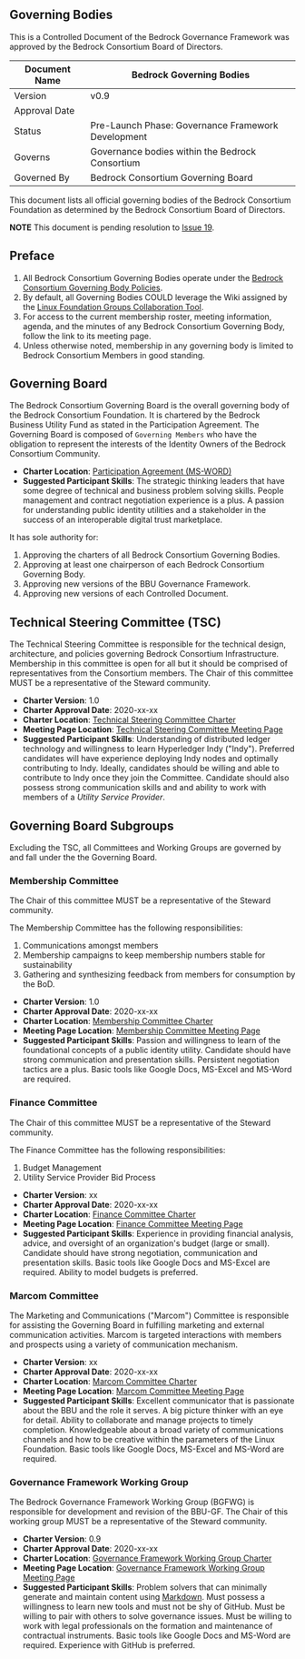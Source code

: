 
## Governing Bodies

This is a Controlled Document of the Bedrock Governance Framework was approved by the Bedrock Consortium Board of Directors.

| Document Name |Bedrock Governing Bodies |
| --- | --- |
| Version | v0.9 |
| Approval Date | |
| Status | Pre-Launch Phase: Governance Framework Development |
| Governs | Governance bodies within the Bedrock Consortium|
| Governed By | Bedrock Consortium Governing Board |

This document lists all official governing bodies of the Bedrock Consortium Foundation as determined by the Bedrock Consortium Board of Directors.

**NOTE** This document is pending resolution to [Issue 19](https://github.com/bedrock-consortium/bbu-gf/issues/19).

## Preface

1. All Bedrock Consortium Governing Bodies operate under the [Bedrock Consortium Governing Body Policies](./governing_body_policies.md).
2. By default, all Governing Bodies COULD leverage the Wiki assigned by the [Linux Foundation Groups Collaboration Tool](https://groups.linuxfoundation.org/).
3. For access to the current membership roster, meeting information, agenda, and the minutes of any Bedrock Consortium Governing Body, follow the link to its meeting page.
4. Unless otherwise noted, membership in any governing body is limited to Bedrock Consortium Members in good standing.

## Governing Board
The Bedrock Consortium Governing Board is the overall governing body of the Bedrock Consortium Foundation. It is chartered by the Bedrock Business Utility Fund as stated in the Participation Agreement. The Governing Board is composed of ```Governing Members``` who have the obligation to represent the interests of the Identity Owners of the Bedrock Consortium Community.

* **Charter Location**: [Participation Agreement (MS-WORD)](./contracts/bbu_participation_agreement.docx)
* **Suggested Participant Skills**: The strategic thinking leaders that have some degree of technical and business problem solving skills. People management and contract negotiation experience is a plus. A passion for understanding public identity utilities and a stakeholder in the success of an interoperable digital trust marketplace.

It has sole authority for:

1. Approving the charters of all Bedrock Consortium Governing Bodies.
2. Approving at least one chairperson of each Bedrock Consortium Governing Body.
3. Approving new versions of the BBU Governance Framework.
4. Approving new versions of each Controlled Document.

## Technical Steering Committee (TSC)
The Technical Steering Committee is responsible for the technical design, architecture, and policies governing Bedrock Consortium Infrastructure. Membership in this committee is open for all but it should be comprised of representatives from the Consortium members. The Chair of this committee MUST be a representative of the Steward community.

* **Charter Version**: 1.0
* **Charter Approval Date**: 2020-xx-xx
* **Charter Location**: [Technical Steering Committee Charter]()
* **Meeting Page Location**: [Technical Steering Committee Meeting Page]()
* **Suggested Participant Skills**: Understanding of distributed ledger technology and willingness to learn Hyperledger Indy ("Indy"). Preferred candidates will have experience deploying Indy nodes and optimally contributing to Indy. Ideally, candidates should be willing and able to contribute to Indy once they join the Committee. Candidate should also possess strong communication skills and and ability to work with members of a *Utility Service Provider*.

## Governing Board Subgroups
Excluding the TSC, all Committees and Working Groups are governed by and fall under the the Governing Board.

### Membership Committee
The Chair of this committee MUST be a representative of the Steward community.

The Membership Committee has the following responsibilities:

1. Communications amongst members
2. Membership campaigns to keep membership numbers stable for sustainability
3. Gathering and synthesizing feedback from members for consumption by the BoD.

* **Charter Version**: 1.0
* **Charter Approval Date**: 2020-xx-xx
* **Charter Location**: [Membership Committee Charter]()
* **Meeting Page Location**: [Membership Committee Meeting Page]()
* **Suggested Participant Skills**: Passion and willingness to learn of the foundational concepts of a public identity utility. Candidate should have strong communication and presentation skills. Persistent negotiation tactics are a plus. Basic tools like Google Docs, MS-Excel and MS-Word are required.

### Finance Committee
The Chair of this committee MUST be a representative of the Steward community.

The Finance Committee has the following responsibilities:

1. Budget Management
2. Utility Service Provider Bid Process

* **Charter Version**: xx
* **Charter Approval Date**: 2020-xx-xx
* **Charter Location**: [Finance Committee Charter]()
* **Meeting Page Location**: [Finance Committee Meeting Page]()
* **Suggested Participant Skills**: Experience in providing financial analysis, advice, and oversight of an organization's budget (large or small). Candidate should have strong negotiation, communication and presentation skills. Basic tools like Google Docs and MS-Excel are required. Ability to model budgets is preferred.

### Marcom Committee
The Marketing and Communications ("Marcom") Committee is responsible for assisting the Governing Board in fulfilling marketing and external communication activities.
Marcom is targeted interactions with members and prospects using a variety of communication mechanism.

* **Charter Version**: xx
* **Charter Approval Date**: 2020-xx-xx
* **Charter Location**: [Marcom Committee Charter]()
* **Meeting Page Location**: [Marcom Committee Meeting Page]()
* **Suggested Participant Skills**: Excellent communicator that is passionate about the BBU and the role it serves. A big picture thinker with an eye for detail. Ability to collaborate and manage projects to timely completion. Knowledgeable about a broad variety of communications channels and how to be creative within the parameters of the Linux Foundation. Basic tools like Google Docs, MS-Excel and MS-Word are required.

### Governance Framework Working Group
The Bedrock Governance Framework Working Group (BGFWG) is responsible for development and revision of the BBU-GF. The Chair of this working group MUST be a representative of the Steward community.

* **Charter Version**: 0.9
* **Charter Approval Date**: 2020-xx-xx
* **Charter Location**: [Governance Framework Working Group Charter]()
* **Meeting Page Location**: [Governance Framework Working Group Meeting Page]()
* **Suggested Participant Skills**: Problem solvers that can minimally generate and maintain content using [Markdown](https://www.markdownguide.org/). Must possess a willingness to learn new tools and must not be shy of GitHub. Must be willing to pair with others to solve governance issues. Must be willing to work with legal professionals on the formation and maintenance of contractual instruments. Basic tools like Google Docs and MS-Word are required. Experience with GitHub is preferred.
